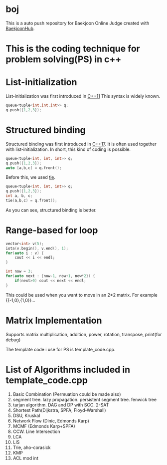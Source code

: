 # boj
This is a auto push repository for Baekjoon Online Judge created with [BaekjoonHub](https://github.com/BaekjoonHub/BaekjoonHub).


# This is the coding technique for problem solving(PS) in c++

# List-initialization 

List-initialization was first introduced in [C++11](https://en.cppreference.com/w/cpp/language/list_initialization)
This syntax is widely known.

```c++
queue<tuple<int,int,int>> q;
q.push({1,2,3});
```


# Structured binding

Structured binding was first introduced in [C++17](https://en.cppreference.com/w/cpp/language/structured_binding).
It is often used together with list-initialization.
In short, this kind of coding is possible.

```c++
queue<tuple<int, int, int>> q;
q.push({1,2,3});
auto [a,b,c] = q.front();
```

Before this, we used [tie](https://en.cppreference.com/w/cpp/utility/tuple/tie). 

```c++
queue<tuple<int, int, int>> q;
q.push({1,2,3});
int a, b, c;
tie(a,b,c) = q.front();
```

As you can see, structured binding is better.

# Range-based for loop

```c++
vector<int> v(5);
iota(v.begin(), v.end(), 1);
for(auto i : v) {
    cout << i << endl;
}
```

```c++
int now = 3;
for(auto next : {now-1, now+1, now*2}) {
    if(next>0) cout << next << endl;
}
```

This could be used when you want to move in an 2*2 matrix. For example {{-1,0},{1,0}}...

# Matrix Implementation

Supports matrix multiplication, addition, power, rotation, transpose, print(for debug)




The template code i use for PS is template_code.cpp.

# List of Algorithms included in template_code.cpp

1. Basic Combination (Permuation could be made also)
2. segment tree. lazy propagation. persistent segment tree. fenwick tree
3. tarjan algorithm. DAG and DP with SCC. 2-SAT
4. Shortest Path(Dijkstra, SPFA, Floyd-Warshall)
5. DSU, Kruskal
6. Network Flow (Dinic, Edmonds Karp)
7. MCMF (Edmonds Karp+SPFA)
8. CCW. Line Intersection
9. LCA
10. LIS
11. Trie, aho-corasick
12. KMP
14. ACL mod int
